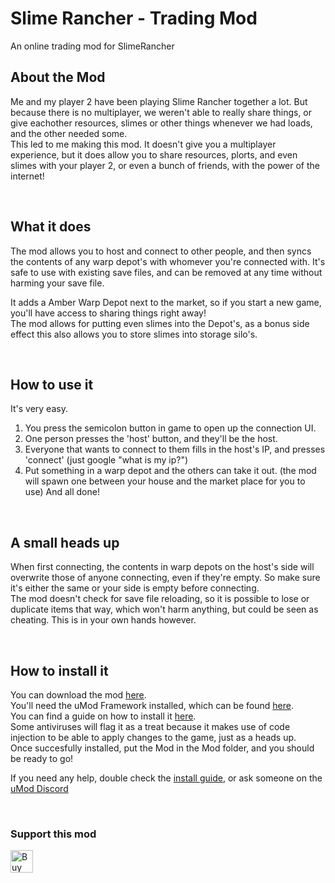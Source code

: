 # Slime Rancher - Trading Mod
An online trading mod for SlimeRancher


## About the Mod
Me and my player 2 have been playing Slime Rancher together a lot. But because there is no multiplayer, we weren't able to really share things, or give eachother resources, slimes or other things whenever we had loads, and the other needed some.  
This led to me making this mod. It doesn't give you a multiplayer experience, but it does allow you to share resources, plorts, and even slimes with your player 2, or even a bunch of friends, with the power of the internet!

<br>

## What it does
The mod allows you to host and connect to other people, and then syncs the contents of any warp depot's with whomever you're connected with. It's safe to use with existing save files, and can be removed at any time without harming your save file.

It adds a Amber Warp Depot next to the market, so if you start a new game, you'll have access to sharing things right away!  
The mod allows for putting even slimes into the Depot's, as a bonus side effect this also allows you to store slimes into storage silo's.

<br>

## How to use it
It's very easy. 
1. You press the semicolon button in game to open up the connection UI. 
2. One person presses the 'host' button, and they'll be the host.
3. Everyone that wants to connect to them fills in the host's IP, and presses 'connect' (just google "what is my ip?")
4. Put something in a warp depot and the others can take it out. (the mod will spawn one between your house and the market place for you to use)
And all done!

<br>

## A small heads up
When first connecting, the contents in warp depots on the host's side will overwrite those of anyone connecting, even if they're empty. So make sure it's either the same or your side is empty before connecting.  
The mod doesn't check for save file reloading, so it is possible to lose or duplicate items that way, which won't harm anything, but could be seen as cheating. This is in your own hands however.

<br>

## How to install it
You can download the mod [here](https://github.com/MisterInSayne/SlimeRancher-Trading-Mod/releases).  
You'll need the uMod Framework installed, which can be found [here](https://umodframework.com/download.html).  
You can find a guide on how to install it [here](https://umodframework.com/wiki/Install_Guide).  
Some antiviruses will flag it as a treat because it makes use of code injection to be able to apply changes to the game, just as a heads up.  
Once succesfully installed, put the Mod in the Mod folder, and you should be ready to go!


If you need any help, double check the [install guide](https://umodframework.com/wiki/Install_Guide), or ask someone on the [uMod Discord](https://discord.gg/FMrhTnH)

<br>

### Support this mod
<a href='https://ko-fi.com/G2G8U8O7' target='_blank'><img height='36' style='border:0px;height:36px;' src='https://az743702.vo.msecnd.net/cdn/kofi4.png?v=2' border='0' alt='Buy Me a Coffee at ko-fi.com' /></a>

